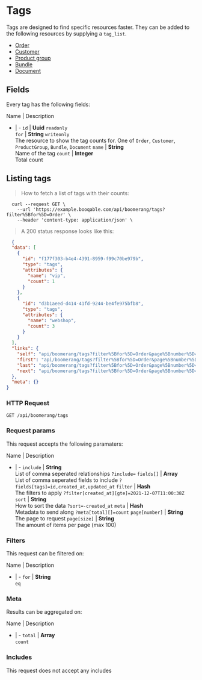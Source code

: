# Tags

Tags are designed to find specific resources faster. They can be added to the following resources by supplying a `tag_list`.

- [Order](#orders)
- [Customer](#customers)
- [Product group](#product_groups)
- [Bundle](#bundles)
- [Document](#documents)

## Fields
Every tag has the following fields:

Name | Description
- | -
`id` | **Uuid** `readonly`<br>
`for` | **String** `writeonly`<br>The resource to show the tag counts for. One of `Order`, `Customer`, `ProductGroup`, `Bundle`, `Document`
`name` | **String**<br>Name of the tag
`count` | **Integer**<br>Total count


## Listing tags



> How to fetch a list of tags with their counts:

```shell
  curl --request GET \
    --url 'https://example.booqable.com/api/boomerang/tags?filter%5Bfor%5D=Order' \
    --header 'content-type: application/json' \
```

> A 200 status response looks like this:

```json
  {
  "data": [
    {
      "id": "f177f303-b4e4-4391-8959-f99c70be979b",
      "type": "tags",
      "attributes": {
        "name": "vip",
        "count": 1
      }
    },
    {
      "id": "d3b1aeed-d414-41fd-9244-be4fe975bfb8",
      "type": "tags",
      "attributes": {
        "name": "webshop",
        "count": 3
      }
    }
  ],
  "links": {
    "self": "api/boomerang/tags?filter%5Bfor%5D=Order&page%5Bnumber%5D=1&page%5Bsize%5D=25",
    "first": "api/boomerang/tags?filter%5Bfor%5D=Order&page%5Bnumber%5D=1&page%5Bsize%5D=25",
    "last": "api/boomerang/tags?filter%5Bfor%5D=Order&page%5Bnumber%5D=&page%5Bsize%5D=25",
    "next": "api/boomerang/tags?filter%5Bfor%5D=Order&page%5Bnumber%5D=2&page%5Bsize%5D=25"
  },
  "meta": {}
}
```

### HTTP Request

`GET /api/boomerang/tags`

### Request params

This request accepts the following paramaters:

Name | Description
- | -
`include` | **String**<br>List of comma seperated relationships `?include=`
`fields[]` | **Array**<br>List of comma seperated fields to include `?fields[tags]=id,created_at,updated_at`
`filter` | **Hash**<br>The filters to apply `?filter[created_at][gte]=2021-12-07T11:00:38Z`
`sort` | **String**<br>How to sort the data `?sort=-created_at`
`meta` | **Hash**<br>Metadata to send along `?meta[total][]=count`
`page[number]` | **String**<br>The page to request
`page[size]` | **String**<br>The amount of items per page (max 100)


### Filters

This request can be filtered on:

Name | Description
- | -
`for` | **String**<br>`eq`


### Meta

Results can be aggregated on:

Name | Description
- | -
`total` | **Array**<br>`count`


### Includes

This request does not accept any includes